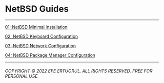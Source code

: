 # NetBSD Guides

----------------------

[01: NetBSD Minimal Installation](/tech_notes/netbsd_guides/001-netbsd-minimal-installation)

[02: NetBSD Keyboard Configuration](/tech_notes/netbsd_guides/002-netbsd-keyboard-configuration)

[03: NetBSD Network Configuration](/tech_notes/netbsd_guides/003-netbsd-network-configuration)

[04: NetBSD Package Manager Configuration](/tech_notes/netbsd_guides/004-netbsd-package-manager)

----------------------

###### COPYRIGHT © 2022 EFE ERTUGRUL. ALL RIGHTS RESERVED. FREE FOR PERSONAL USE.